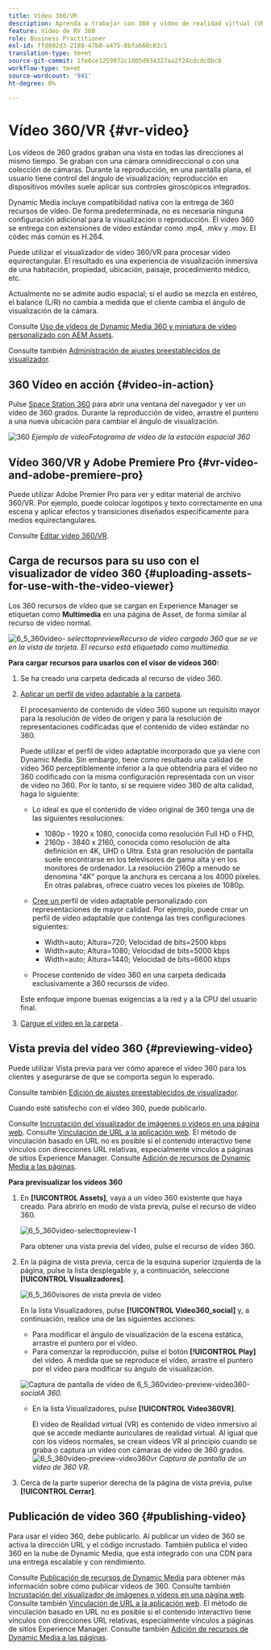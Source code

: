 ```yaml
---
title: Vídeo 360/VR
description: Aprenda a trabajar con 360 y vídeo de realidad virtual (VR) en Dynamic Media.
feature: Vídeo de RV 360
role: Business Practitioner
exl-id: ffd092d3-2188-47b0-a475-8bfa660c03c1
translation-type: tm+mt
source-git-commit: 1fe6ce1259972c1805d934327aa2f24cdcdc0bc8
workflow-type: tm+mt
source-wordcount: '941'
ht-degree: 0%

---
```


# Vídeo 360/VR {#vr-video}

Los vídeos de 360 grados graban una vista en todas las direcciones al mismo tiempo. Se graban con una cámara omnidireccional o con una colección de cámaras. Durante la reproducción, en una pantalla plana, el usuario tiene control del ángulo de visualización; reproducción en dispositivos móviles suele aplicar sus controles giroscópicos integrados.

Dynamic Media incluye compatibilidad nativa con la entrega de 360 recursos de vídeo. De forma predeterminada, no es necesaria ninguna configuración adicional para la visualización o reproducción. El vídeo 360 se entrega con extensiones de vídeo estándar como .mp4, .mkv y .mov. El códec más común es H.264.

Puede utilizar el visualizador de vídeo 360/VR para procesar vídeo equirectangular. El resultado es una experiencia de visualización inmersiva de una habitación, propiedad, ubicación, paisaje, procedimiento médico, etc.

Actualmente no se admite audio espacial; si el audio se mezcla en estéreo, el balance (L/R) no cambia a medida que el cliente cambia el ángulo de visualización de la cámara.

Consulte [Uso de vídeos de Dynamic Media 360 y miniatura de vídeo personalizado con AEM Assets](https://experienceleague.adobe.com/docs/experience-manager-learn/assets/dynamic-media/dynamic-media-360-video-custom-thumbnail-feature-video-use.html#dynamic-media).

Consulte también [Administración de ajustes preestablecidos de visualizador](/help/assets/dynamic-media/managing-viewer-presets.md).

## 360 Vídeo en acción {#video-in-action}

Pulse [Space Station 360](https://mobiletest.scene7.com/s7viewers/html5/Video360Viewer.html?asset=Viewers/space_station_360-AVS) para abrir una ventana del navegador y ver un vídeo de 360 grados. Durante la reproducción de vídeo, arrastre el puntero a una nueva ubicación para cambiar el ángulo de visualización.

![360 ](assets/6_5_360videoiss_simplified.png)
*Ejemplo de vídeoFotograma de vídeo de la estación espacial 360*

## Vídeo 360/VR y Adobe Premiere Pro {#vr-video-and-adobe-premiere-pro}

Puede utilizar Adobe Premier Pro para ver y editar material de archivo 360/VR. Por ejemplo, puede colocar logotipos y texto correctamente en una escena y aplicar efectos y transiciones diseñados específicamente para medios equirectangulares.

Consulte [Editar vídeo 360/VR](https://helpx.adobe.com/premiere-pro/how-to/edit-360-vr-video.html).

## Carga de recursos para su uso con el visualizador de vídeo 360 {#uploading-assets-for-use-with-the-video-viewer}

Los 360 recursos de vídeo que se cargan en Experience Manager se etiquetan como **Multimedia** en una página de Asset, de forma similar al recurso de vídeo normal.

![6_5_360video-](assets/6_5_360video-selecttopreview.png)
*selecttopreviewRecurso de vídeo cargado 360 que se ve en la vista de tarjeta. El recurso está etiquetado como multimedia.*

**Para cargar recursos para usarlos con el visor de vídeos 360:**

1. Se ha creado una carpeta dedicada al recurso de vídeo 360.
1. [Aplicar un perfil de vídeo adaptable a la carpeta](/help/assets/dynamic-media/video-profiles.md#applying-a-video-profile-to-folders).

   El procesamiento de contenido de vídeo 360 supone un requisito mayor para la resolución de vídeo de origen y para la resolución de representaciones codificadas que el contenido de vídeo estándar no 360.

   Puede utilizar el perfil de vídeo adaptable incorporado que ya viene con Dynamic Media. Sin embargo, tiene como resultado una calidad de vídeo 360 perceptiblemente inferior a la que obtendría para el vídeo no 360 codificado con la misma configuración representada con un visor de vídeo no 360. Por lo tanto, si se requiere vídeo 360 de alta calidad, haga lo siguiente:

   * Lo ideal es que el contenido de vídeo original de 360 tenga una de las siguientes resoluciones:

      * 1080p - 1920 x 1080, conocida como resolución Full HD o FHD,
      * 2160p - 3840 x 2160, conocida como resolución de alta definición en 4K, UHD o Ultra. Esta gran resolución de pantalla suele encontrarse en los televisores de gama alta y en los monitores de ordenador. La resolución 2160p a menudo se denomina &quot;4K&quot; porque la anchura es cercana a los 4000 píxeles. En otras palabras, ofrece cuatro veces los píxeles de 1080p.
   * [Cree un ](/help/assets/dynamic-media/video-profiles.md#creating-a-video-encoding-profile-for-adaptive-streaming) perfil de vídeo adaptable personalizado con representaciones de mayor calidad. Por ejemplo, puede crear un perfil de vídeo adaptable que contenga las tres configuraciones siguientes:

      * Width=auto; Altura=720; Velocidad de bits=2500 kbps
      * Width=auto; Altura=1080; Velocidad de bits=5000 kbps
      * Width=auto; Altura=1440; Velocidad de bits=6600 kbps
   * Procese contenido de vídeo 360 en una carpeta dedicada exclusivamente a 360 recursos de vídeo.

   Este enfoque impone buenas exigencias a la red y a la CPU del usuario final.

1. [Cargue el vídeo en la carpeta](/help/assets/manage-video-assets.md#upload-and-preview-video-assets) .

<!--

## Overriding the default aspect ratio of 360 videos  {#overriding-the-default-aspect-ratio-of-videos}

For an uploaded asset to qualify as a 360 video that you intend to use with the 360 Video viewer, the asset must have an aspect ratio of 2.

By default, AEM detects video as "360" if its aspect ratio (width/height) is 2.0. If you are an Administrator, you can override the default aspect ratio setting of 2 by setting the optional `s7video360AR` property in CRXDE Lite at the following:

* `/conf/global/settings/cloudconfigs/dmscene7/jcr:content`

  * **Property type**: Double
  * **Value**: floating-point aspect ratio, default 2.0.

After you set this property, it takes effect immediately on both existing videos and newly uploaded videos.

The aspect ratio applies to 360 video assets for the asset details page and the [Video 360 Media WCM component](/help/assets/dynamic-media/adding-dynamic-media-assets-to-pages.md#dynamic-media-components).

Start by uploading 360 Videos.

-->

## Vista previa del vídeo 360 {#previewing-video}

Puede utilizar Vista previa para ver cómo aparece el vídeo 360 para los clientes y asegurarse de que se comporta según lo esperado.

Consulte también [Edición de ajustes preestablecidos de visualizador](/help/assets/dynamic-media/managing-viewer-presets.md#editing-viewer-presets).

Cuando esté satisfecho con el vídeo 360, puede publicarlo.

Consulte [Incrustación del visualizador de imágenes o vídeos en una página web](/help/assets/dynamic-media/embed-code.md).
Consulte [Vinculación de URL a la aplicación web](/help/assets/dynamic-media/linking-urls-to-yourwebapplication.md). El método de vinculación basado en URL no es posible si el contenido interactivo tiene vínculos con direcciones URL relativas, especialmente vínculos a páginas de sitios Experience Manager.
Consulte [Adición de recursos de Dynamic Media a las páginas](/help/assets/dynamic-media/adding-dynamic-media-assets-to-pages.md).

**Para previsualizar los vídeos 360**

1. En **[!UICONTROL Assets]**, vaya a un vídeo 360 existente que haya creado. Para abrirlo en modo de vista previa, pulse el recurso de vídeo 360.

   ![6_5_360video-selecttopreview-1](assets/6_5_360video-selecttopreview-1.png)

   Para obtener una vista previa del vídeo, pulse el recurso de vídeo 360.

1. En la página de vista previa, cerca de la esquina superior izquierda de la página, pulse la lista desplegable y, a continuación, seleccione **[!UICONTROL Visualizadores]**.

   ![6_5_360visores de vista previa de vídeo](assets/6_5_360video-preview-viewers.png)

   En la lista Visualizadores, pulse **[!UICONTROL Video360_social]** y, a continuación, realice una de las siguientes acciones:

   * Para modificar el ángulo de visualización de la escena estática, arrastre el puntero por el vídeo.
   * Para comenzar la reproducción, pulse el botón **[!UICONTROL Play]** del vídeo. A medida que se reproduce el vídeo, arrastre el puntero por el vídeo para modificar su ángulo de visualización.

   ![Captura de pantalla de vídeo de 6_5_360video-preview-video360-](assets/6_5_360video-preview-video360-social.png)*socialA 360.*

   * En la lista Visualizadores, pulse **[!UICONTROL Video360VR]**.

      El vídeo de Realidad virtual (VR) es contenido de vídeo inmersivo al que se accede mediante auriculares de realidad virtual. Al igual que con los vídeos normales, se crean vídeos VR al principio cuando se graba o captura un vídeo con cámaras de vídeo de 360 grados.
   ![6_5_360video-preview-video360vr](assets/6_5_360video-preview-video360vr.png)
   *Captura de pantalla de un video de 360 VR.*

1. Cerca de la parte superior derecha de la página de vista previa, pulse **[!UICONTROL Cerrar]**.

## Publicación de vídeo 360 {#publishing-video}

Para usar el vídeo 360, debe publicarlo. Al publicar un vídeo de 360 se activa la dirección URL y el código incrustado. También publica el vídeo 360 en la nube de Dynamic Media, que está integrado con una CDN para una entrega escalable y con rendimiento.

Consulte [Publicación de recursos de Dynamic Media](/help/assets/dynamic-media/publishing-dynamicmedia-assets.md) para obtener más información sobre cómo publicar vídeos de 360.
Consulte también [Incrustación del visualizador de imágenes o vídeos en una página web](/help/assets/dynamic-media/embed-code.md).
Consulte también [Vinculación de URL a la aplicación web](/help/assets/dynamic-media/linking-urls-to-yourwebapplication.md). El método de vinculación basado en URL no es posible si el contenido interactivo tiene vínculos con direcciones URL relativas, especialmente vínculos a páginas de sitios Experience Manager.
Consulte también [Adición de recursos de Dynamic Media a las páginas](/help/assets/dynamic-media/adding-dynamic-media-assets-to-pages.md).
